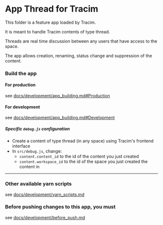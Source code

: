 App Thread for Tracim
===================

This folder is a feature app loaded by Tracim.

It is meant to handle Tracim contents of type thread.

Threads are real time discussion between any users that have access to the space.

The app allows creation, renaming, status change and suppression of the content.


### Build the app

#### For production

see [docs/development/app_building.md#Production](../docs/development/app_building.md#production)

#### For development

see [docs/development/app_building.md#Development](../docs/development/app_building.md#development)

##### Specific `debug.js` configuration

- Create a content of type thread (in any space) using Tracim's frontend interface
- In `src/debug.js`, change:
  - `content.content_id` to the id of the content you just created
  - `content.workspace_id` to the id of the space you just created the content in

___

### Other available yarn scripts

see [docs/development/yarn_scripts.md](../docs/development/yarn_scripts.md)

### Before pushing changes to this app, you must

see [docs/development/before_push.md](../docs/development/before_push.md)
